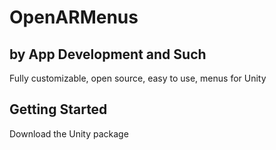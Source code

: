 # OpenARMenus

## by App Development and Such

Fully customizable, open source, easy to use, menus for Unity

## Getting Started

Download the Unity package
